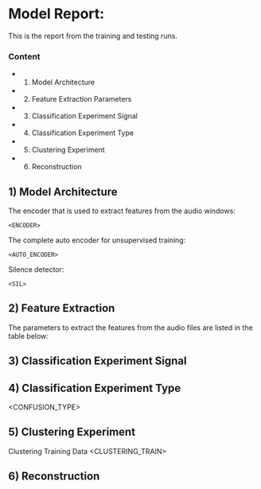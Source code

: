 # Model Report: <VERSION>
    
This is the report from the training and testing runs.

### Content    
   - 1) Model Architecture
   - 2) Feature Extraction Parameters
   - 3) Classification Experiment Signal
   - 4) Classification Experiment Type
   - 5) Clustering Experiment
   - 6) Reconstruction

## 1) Model Architecture    
The encoder that is used to extract features from the audio windows:
```
<ENCODER>
```
    
The complete auto encoder for unsupervised training:
```
<AUTO_ENCODER>
```
    
Silence detector:
```
<SIL>
```     

## 2) Feature Extraction
The parameters to extract the features from the audio files are listed in the table below:    
<PARAMS>
    
## 3) Classification Experiment Signal
<CONFUSION>
    
## 4) Classification Experiment Type
<CONFUSION_TYPE>

## 5) Clustering Experiment 
Clustering Training Data
<CLUSTERING_TRAIN>
        
## 6) Reconstruction
<RECONSTRUCTION>  